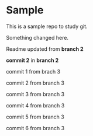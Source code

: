 # Sample

This is a sample repo to study git.

Something changed here.

Readme updated from **branch 2**

**commit 2** in **branch 2**

commit 1 from brach 3

commit 2 from branch 3

commit 3 from branch 3

commit 4 from branch 3

commit 5 from branch 3

commit 6 from branch 3